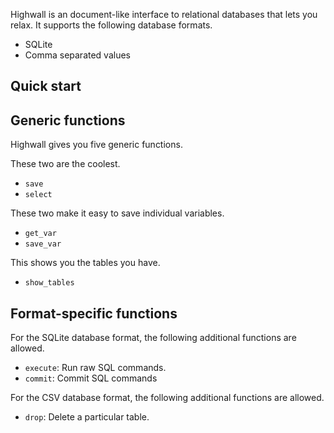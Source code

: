 Highwall is an document-like interface to relational databases that lets you relax.
It supports the following database formats.

* SQLite
* Comma separated values

Quick start
---------

Generic functions
-----------
Highwall gives you five generic functions.

These two are the coolest.

* `save`
* `select`

These two make it easy to save individual variables.

* `get_var`
* `save_var`

This shows you the tables you have.

* `show_tables`

Format-specific functions
--------------
For the SQLite database format, the following additional functions are allowed.

* `execute`: Run raw SQL commands.
* `commit`: Commit SQL commands

For the CSV database format, the following additional functions are allowed.

* `drop`: Delete a particular table.
